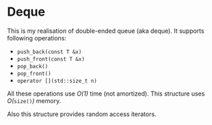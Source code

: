 Deque
=====

This is my realisation of double-ended queue (aka deque). It supports
following operations:

+ `push_back(const T &x)`
+ `push_front(const T &x)` 
+ `pop_back()` 
+ `pop_front()`
+ `operator [](std::size_t n)`

All these operations use *O(1)* time (not amortized). This structure uses
*O(*`size()`*)* memory.

Also this structure provides random access iterators.
